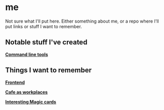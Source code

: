 # me

Not sure what I'll put here. Either something about me, or a repo where I'll put links or stuff I want to remember.

## Notable stuff I've created

**[Command line tools](/commandline-tools.md)**

## Things I want to remember

**[Frontend](/frontend.md)**

**[Cafe as workplaces](/cafe-workplace.md)**

**[Interesting Magic cards](/mtg-interesting.md)**
